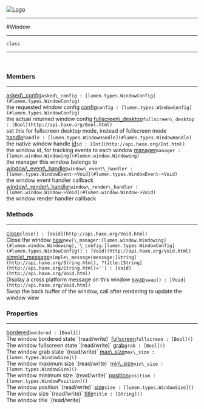 
[![Logo](../../../images/logo.png)](../../../api/index.html)

---



#Window



---

`class`
<span class="meta">

</span>


---

&nbsp;
&nbsp;

<h3>Members</h3> <hr/><span class="member apipage">
            <a name="asked_config"><a class="lift" href="#asked_config">asked\_config</a></a><code class="signature apipage">asked\_config : [lumen.types.WindowConfig](#lumen.types.WindowConfig)</code><br/></span>
        <span class="small_desc_flat">the requested window config</span><span class="member apipage">
            <a name="config"><a class="lift" href="#config">config</a></a><code class="signature apipage">config : [lumen.types.WindowConfig](#lumen.types.WindowConfig)</code><br/></span>
        <span class="small_desc_flat">the actual returned window config</span><span class="member apipage">
            <a name="fullscreen_desktop"><a class="lift" href="#fullscreen_desktop">fullscreen\_desktop</a></a><code class="signature apipage">fullscreen\_desktop : [Bool](http://api.haxe.org/Bool.html)</code><br/></span>
        <span class="small_desc_flat">set this for fullscreen desktop mode, instead of fullscreen mode</span><span class="member apipage">
            <a name="handle"><a class="lift" href="#handle">handle</a></a><code class="signature apipage">handle : [lumen.types.WindowHandle](#lumen.types.WindowHandle)</code><br/></span>
        <span class="small_desc_flat">the native window handle</span><span class="member apipage">
            <a name="id"><a class="lift" href="#id">id</a></a><code class="signature apipage">id : [Int](http://api.haxe.org/Int.html)</code><br/></span>
        <span class="small_desc_flat">the window id, for tracking events to each window</span><span class="member apipage">
            <a name="manager"><a class="lift" href="#manager">manager</a></a><code class="signature apipage">manager : [lumen.window.Windowing](#lumen.window.Windowing)</code><br/></span>
        <span class="small_desc_flat">the manager this window belongs to</span><span class="member apipage">
            <a name="window_event_handler"><a class="lift" href="#window_event_handler">window\_event\_handler</a></a><code class="signature apipage">window\_event\_handler : [lumen.types.WindowEvent-&gt;Void](#lumen.types.WindowEvent->Void)</code><br/></span>
        <span class="small_desc_flat">the window event handler callback</span><span class="member apipage">
            <a name="window_render_handler"><a class="lift" href="#window_render_handler">window\_render\_handler</a></a><code class="signature apipage">window\_render\_handler : [lumen.window.Window-&gt;Void](#lumen.window.Window->Void)</code><br/></span>
        <span class="small_desc_flat">the window render handler callback</span>

<h3>Methods</h3> <hr/><span class="method apipage">
            <a name="close"><a class="lift" href="#close">close</a></a><code class="signature apipage">close() : [Void](http://api.haxe.org/Void.html)</code><br/><span class="small_desc_flat">Close the window</span>
        </span>
    <span class="method apipage">
            <a name="new"><a class="lift" href="#new">new</a></a><code class="signature apipage">new(\_manager:<span>[lumen.window.Windowing](#lumen.window.Windowing)</span>, \_config:<span>[lumen.types.WindowConfig](#lumen.types.WindowConfig)</span>) : [Void](http://api.haxe.org/Void.html)</code><br/><span class="small_desc_flat"></span>
        </span>
    <span class="method apipage">
            <a name="simple_message"><a class="lift" href="#simple_message">simple\_message</a></a><code class="signature apipage">simple\_message(message:<span>[String](http://api.haxe.org/String.html)</span>, ?title:<span>[String](http://api.haxe.org/String.html)=&#x27;&#x27;</span>) : [Void](http://api.haxe.org/Void.html)</code><br/><span class="small_desc_flat">Display a cross platform message on this window</span>
        </span>
    <span class="method apipage">
            <a name="swap"><a class="lift" href="#swap">swap</a></a><code class="signature apipage">swap() : [Void](http://api.haxe.org/Void.html)</code><br/><span class="small_desc_flat">Swap the back buffer of the window, call after rendering to update the window view</span>
        </span>
    

<h3>Properties</h3> <hr/><span class="property apipage">
            <a name="bordered"><a class="lift" href="#bordered">bordered</a></a><code class="signature apipage">bordered : [Bool]()</code><br/><span class="small_desc_flat">The window bordered state `(read/write)`</span>
        </span><span class="property apipage">
            <a name="fullscreen"><a class="lift" href="#fullscreen">fullscreen</a></a><code class="signature apipage">fullscreen : [Bool]()</code><br/><span class="small_desc_flat">The window fullscreen state `(read/write)`</span>
        </span><span class="property apipage">
            <a name="grab"><a class="lift" href="#grab">grab</a></a><code class="signature apipage">grab : [Bool]()</code><br/><span class="small_desc_flat">The window grab state `(read/write)`</span>
        </span><span class="property apipage">
            <a name="max_size"><a class="lift" href="#max_size">max\_size</a></a><code class="signature apipage">max\_size : [lumen.types.WindowSize]()</code><br/><span class="small_desc_flat">The window maximum size `(read/write)`</span>
        </span><span class="property apipage">
            <a name="min_size"><a class="lift" href="#min_size">min\_size</a></a><code class="signature apipage">min\_size : [lumen.types.WindowSize]()</code><br/><span class="small_desc_flat">The window minimum size `(read/write)`</span>
        </span><span class="property apipage">
            <a name="position"><a class="lift" href="#position">position</a></a><code class="signature apipage">position : [lumen.types.WindowPosition]()</code><br/><span class="small_desc_flat">The window position `(read/write)`</span>
        </span><span class="property apipage">
            <a name="size"><a class="lift" href="#size">size</a></a><code class="signature apipage">size : [lumen.types.WindowSize]()</code><br/><span class="small_desc_flat">The window size `(read/write)`</span>
        </span><span class="property apipage">
            <a name="title"><a class="lift" href="#title">title</a></a><code class="signature apipage">title : [String]()</code><br/><span class="small_desc_flat">The window title `(read/write)`</span>
        </span>

&nbsp;
&nbsp;
&nbsp;